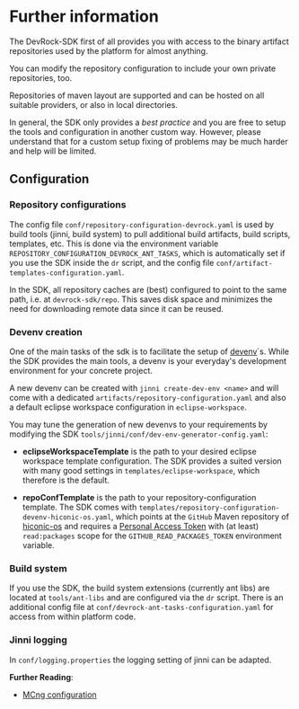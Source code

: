 # Further information

The DevRock-SDK first of all provides you with access to the binary artifact repositories used by the platform for almost anything. 

You can modify the repository configuration to include your own private repositories, too. 

Repositories of maven layout are supported and can be hosted on all suitable providers, or also in local directories. 

In general, the SDK only provides a *best practice* and you are free to setup the tools and configuration in another custom way. However, please understand that for a custom setup fixing of problems may be much harder and help will be limited. 

## Configuration

### Repository configurations

The config file `conf/repository-configuration-devrock.yaml` is used by build tools (jinni, build system) to pull additional build artifacts, build scripts, templates, etc. This is done via the environment variable  `REPOSITORY_CONFIGURATION_DEVROCK_ANT_TASKS`, which is automatically set if you use the SDK inside the `dr` script, and the config file `conf/artifact-templates-configuration.yaml`. 

In the SDK, all repository caches are (best) configured to point to the same path, i.e. at `devrock-sdk/repo`. This saves disk space and minimizes the need for downloading remote data since it can be reused. 


### Devenv creation

One of the main tasks of the sdk is to facilitate the setup of [devenv](dev-environment.md)`s. While the SDK provides the main tools, a devenv is your everyday's development environment for your concrete project. 

A new devenv can be created with `jinni create-dev-env <name>` and will come with a dedicated `artifacts/repository-configuration.yaml` and also a default eclipse workspace configuration in `eclipse-workspace`.

You may tune the generation of new devenvs to your requirements by modifying the SDK `tools/jinni/conf/dev-env-generator-config.yaml`: 

- **eclipseWorkspaceTemplate** is the path to your desired eclipse workspace template configuration. The SDK provides a suited version with many good settings in `templates/eclipse-workspace`, which therefore is the default. 

- **repoConfTemplate** is the path to your repository-configuration template. The SDK comes with `templates/repository-configuration-devenv-hiconic-os.yaml`, which points at the `GitHub` Maven repository of [hiconic-os](https://github.com/hiconic-os) and requires a [Personal Access Token](https://github.com/settings/tokens) with (at least) `read:packages` scope for the `GITHUB_READ_PACKAGES_TOKEN` environment variable.

### Build system

If you use the SDK, the build system extensions (currently ant libs) are located at `tools/ant-libs` and are configured via the `dr` script. There is an additional config file at `conf/devrock-ant-tasks-configuration.yaml` for access from within platform code. 

### Jinni logging

In `conf/logging.properties` the logging setting of jinni can be adapted. 


__Further Reading__:
- [MCng configuration](https://eclipse.modularmind.eu/documentation/mc-core/mdoc/com.braintribe.devrock/mc-core-documentation/configuration/configuration.html) 
